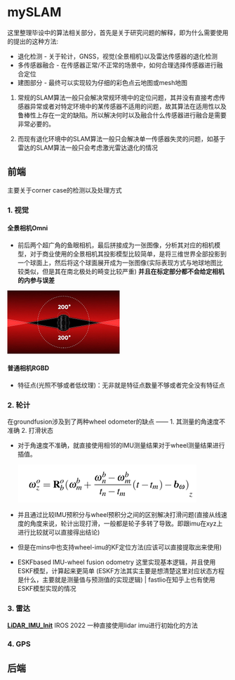 # mySLAM

这里整理毕设中的算法相关部分，首先是关于研究问题的解释，即为什么需要使用的提出的这种方法:

- 退化检测 - 关于轮计，GNSS，视觉(全景相机)以及雷达传感器的退化检测
- 多传感器融合 - 在传感器正常/不正常的场景中，如何合理选择传感器进行融合定位
- 建图部分 - 最终可以实现较为仔细的彩色点云地图或mesh地图



1. 常规的SLAM算法一般只会解决常规环境中的定位问题，其并没有直接考虑传感器异常或者对特定环境中的某传感器不适用的问题，故其算法在适用性以及鲁棒性上存在一定的缺陷。所以解决何时以及融合什么传感器进行融合是需要非常必要的。

2. 而现有退化环境中的SLAM算法一般只会解决单一传感器失灵的问题，如基于雷达的SLAM算法一般只会考虑激光雷达退化的情况





## 前端

主要关于corner case的检测以及处理方式 

### 1. 视觉

#### 全景相机Omni

- 前后两个超广角的鱼眼相机，最后拼接成为一张图像，分析其对应的相机模型，对于商业使用的全景相机其投影模型比较简单，是将三维世界全部投影到一个球面上，然后将这个球面展开成为一张图像(实际表现方式与地球地图比较类似，但是其在南北极处的畸变比较严重) **并且在标定部分都不会给定相机的内参与误差**

<img src="figure/22d2cdf7ccf4992e6dfe28e0a927e0ea.jpg" alt="img" style="zoom: 25%;" />



#### 普通相机RGBD

- 特征点(光照不够或者低纹理)：无非就是特征点数量不够或者完全没有特征点

    

### 2. 轮计

在groundfusion涉及到了两种wheel odometer的缺点 —— 1. 其测量的角速度不准确  2. 打滑状态

- 对于角速度不准确，就直接使用相邻的IMU测量结果对于wheel测量结果进行插值。

  ![image-20241106142110197](figure/image-20241106142110197.png)

- 并且通过比较IMU预积分与wheel预积分之间的区别解决打滑问题(直接从线速度的角度来说，轮计出现打滑，一般都是轮子多转了导致。即跟imu在xyz上进行比较就可以直接得出结论)





- 但是在mins中也支持wheel-imu的KF定位方法(应该可以直接提取出来使用)

- ESKFbased IMU-wheel fusion odometry 这里实现基本逻辑，并且使用ESKF模型，计算起来更简单 (ESKF方法其实主要是想清楚这里对应状态方程是什么，主要就是测量值与预测值的实现逻辑) | fastlio在知乎上也有使用ESKF模型实现的情况





### 3. 雷达

**[LiDAR_IMU_Init](https://github.com/hku-mars/LiDAR_IMU_Init)** IROS 2022 一种直接使用lidar imu进行初始化的方法



### 4. GPS







## 后端



